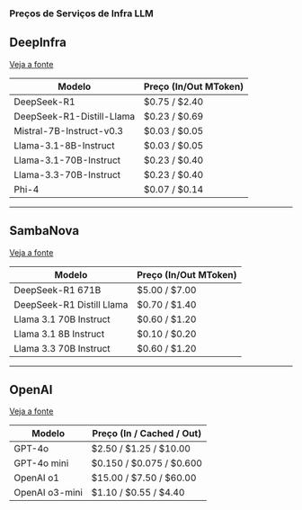 ### Preços de Serviços de Infra LLM 

## DeepInfra  
[Veja a fonte](https://deepinfra.com/pricing)  

| Modelo                     | Preço (In/Out MToken) |
|----------------------------|----------------------|
| DeepSeek-R1                | $0.75 / $2.40       |
| DeepSeek-R1-Distill-Llama  | $0.23 / $0.69       |
| Mistral-7B-Instruct-v0.3   | $0.03 / $0.05       |
| Llama-3.1-8B-Instruct      | $0.03 / $0.05       |
| Llama-3.1-70B-Instruct     | $0.23 / $0.40       |
| Llama-3.3-70B-Instruct     | $0.23 / $0.40       |
| Phi-4                      | $0.07 / $0.14       |

---

## SambaNova  
[Veja a fonte](https://cloud.sambanova.ai/plans/pricing)  

| Modelo                     | Preço (In/Out MToken) |
|----------------------------|----------------------|
| DeepSeek-R1 671B           | $5.00 / $7.00       |
| DeepSeek-R1 Distill Llama  | $0.70 / $1.40       |
| Llama 3.1 70B Instruct     | $0.60 / $1.20       |
| Llama 3.1 8B Instruct      | $0.10 / $0.20       |
| Llama 3.3 70B Instruct     | $0.60 / $1.20       |

---

## OpenAI  
[Veja a fonte](https://openai.com/api/pricing/)  

| Modelo                     | Preço (In / Cached / Out) |
|----------------------------|-------------------------|
| GPT-4o                     | $2.50 / $1.25 / $10.00  |
| GPT-4o mini                | $0.150 / $0.075 / $0.600 |
| OpenAI o1                  | $15.00 / $7.50 / $60.00  |
| OpenAI o3-mini             | $1.10 / $0.55 / $4.40    |
